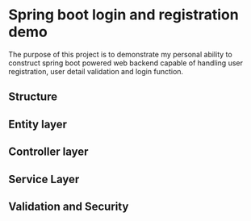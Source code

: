 # Spring boot login and registration demo

The purpose of this project is to demonstrate my personal ability to construct spring boot powered web backend capable of 
handling user registration, user detail validation and login function.

## Structure

## Entity layer

## Controller layer

## Service Layer

## Validation and Security